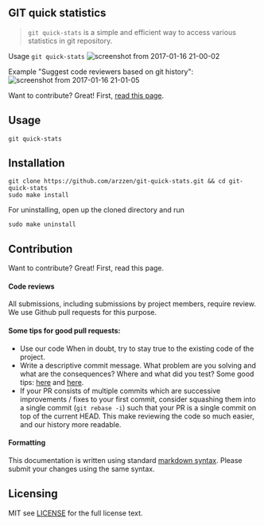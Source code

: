 
## GIT quick statistics

> `git quick-stats` is a simple and efficient way to access various statistics in git repository.

Usage `git quick-stats`
![screenshot from 2017-01-16 21-00-02](https://cloud.githubusercontent.com/assets/6382002/21997447/b8aa40e0-dc2f-11e6-8149-ef2b94f4e167.png)

Example "Suggest code reviewers based on git history":
![screenshot from 2017-01-16 21-01-05](https://cloud.githubusercontent.com/assets/6382002/21997448/b8ae9442-dc2f-11e6-9209-0218cbad52ae.png)

Want to contribute? Great! First, [read this page][].


## Usage

```
git quick-stats
```

## Installation

```
git clone https://github.com/arzzen/git-quick-stats.git && cd git-quick-stats
sudo make install
```

For uninstalling, open up the cloned directory and run

```
sudo make uninstall
```

## Contribution 

Want to contribute? Great! First, read this page.

#### Code reviews
All submissions, including submissions by project members, require review. 
We use Github pull requests for this purpose.

#### Some tips for good pull requests:
* Use our code
  When in doubt, try to stay true to the existing code of the project.
* Write a descriptive commit message. What problem are you solving and what
  are the consequences? Where and what did you test? Some good tips:
  [here](http://robots.thoughtbot.com/5-useful-tips-for-a-better-commit-message)
  and [here](https://www.kernel.org/doc/Documentation/SubmittingPatches).
* If your PR consists of multiple commits which are successive improvements /
  fixes to your first commit, consider squashing them into a single commit
  (`git rebase -i`) such that your PR is a single commit on top of the current
  HEAD. This make reviewing the code so much easier, and our history more
  readable.

#### Formatting

This documentation is written using standard [markdown syntax](https://help.github.com/articles/markdown-basics/). Please submit your changes using the same syntax.

## Licensing
MIT see [LICENSE][] for the full license text.

   [read this page]: http://github.com/arzzen/git-quick-stats/blob/master/CONTRIBUTING.md
   [landing page]: http://arzzen.github.io/git-quick-stats
   [LICENSE]: https://github.com/arzzen/git-quick-stats/blob/master/LICENSE.txt
